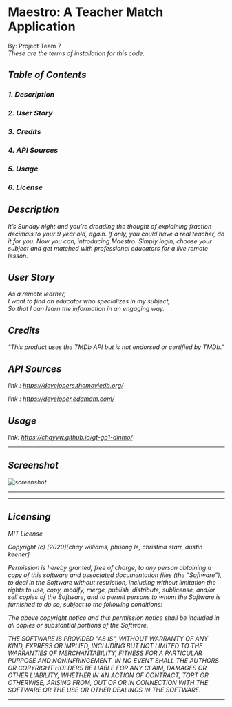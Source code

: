 # Maestro: A Teacher Match Application

By: Project Team 7<br>
<i>These are the terms of installation for this code.<i>

## Table of Contents

### 1. Description <br>

### 2. User Story <br>

### 3. Credits <br>

### 4. API Sources <br>

### 5. Usage <br>

### 6. License <br>

## Description

<i> It’s Sunday night and you’re dreading the thought of explaining fraction decimals to your 9 year old, again. If only, you could have a real teacher, do it for you. Now you can, introducing Maestro. Simply login, choose your subject and get matched with professional educators  for a live remote lesson.<i>

## User Story

<i>
As a remote learner,<br> 
I want to find an educator who specializes in my subject,<br>
So that I can learn the information in an engaging way.
<i>

## Credits

<i>
"This product uses the TMDb API but is not endorsed or certified by TMDb."
<i>

## API Sources

link : https://developers.themoviedb.org/

link : https://developer.edamam.com/

## Usage

<i>

link: https://chayvw.github.io/gt-gp1-dinmo/

<hr>

## Screenshot

![screenshot](./assets/images/screenshot.png)

<hr>

<i>
<hr>

## Licensing

<i>
MIT License

Copyright (c) [2020][chay williams, phuong le, christina starr, austin keener]

Permission is hereby granted, free of charge, to any person obtaining a copy
of this software and associated documentation files (the "Software"), to deal
in the Software without restriction, including without limitation the rights
to use, copy, modify, merge, publish, distribute, sublicense, and/or sell
copies of the Software, and to permit persons to whom the Software is
furnished to do so, subject to the following conditions:

The above copyright notice and this permission notice shall be included in all
copies or substantial portions of the Software.

THE SOFTWARE IS PROVIDED "AS IS", WITHOUT WARRANTY OF ANY KIND, EXPRESS OR
IMPLIED, INCLUDING BUT NOT LIMITED TO THE WARRANTIES OF MERCHANTABILITY,
FITNESS FOR A PARTICULAR PURPOSE AND NONINFRINGEMENT. IN NO EVENT SHALL THE
AUTHORS OR COPYRIGHT HOLDERS BE LIABLE FOR ANY CLAIM, DAMAGES OR OTHER
LIABILITY, WHETHER IN AN ACTION OF CONTRACT, TORT OR OTHERWISE, ARISING FROM,
OUT OF OR IN CONNECTION WITH THE SOFTWARE OR THE USE OR OTHER DEALINGS IN THE
SOFTWARE.<i>

<hr>

